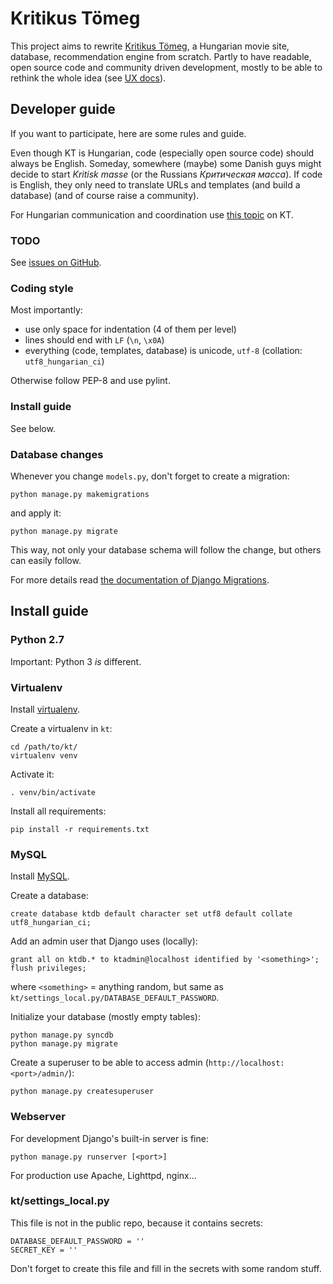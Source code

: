 # Kritikus Tömeg

This project aims to rewrite [Kritikus Tömeg](http://kritikustomeg.org/), a Hungarian movie site, database, recommendation engine from scratch. Partly to have readable, open source code and community driven development, mostly to be able to rethink the whole idea (see [UX docs](docs/ux_plan.md)).


## Developer guide

If you want to participate, here are some rules and guide.

Even though KT is Hungarian, code (especially open source code) should always be English. Someday, somewhere (maybe) some Danish guys might decide to start *Kritisk masse* (or the Russians *Критическая масса*). If code is English, they only need to translate URLs and templates (and build a database) (and of course raise a community).

For Hungarian communication and coordination use [this topic](http://kritikustomeg.org/forum.php?tid=187) on KT.

### TODO

See [issues on GitHub](https://github.com/cu2/KT/issues).

### Coding style

Most importantly:

- use only space for indentation (4 of them per level)
- lines should end with `LF` (`\n`, `\x0A`)
- everything (code, templates, database) is unicode, `utf-8` (collation: `utf8_hungarian_ci`)

Otherwise follow PEP-8 and use pylint.

### Install guide

See below.

### Database changes

Whenever you change `models.py`, don't forget to create a migration:

    python manage.py makemigrations

and apply it:

    python manage.py migrate

This way, not only your database schema will follow the change, but others can easily follow.

For more details read [the documentation of Django Migrations](https://docs.djangoproject.com/en/1.7/topics/migrations/).



## Install guide

### Python 2.7

Important: Python 3 *is* different.

### Virtualenv

Install [virtualenv](http://www.virtualenv.org/en/latest/).

Create a virtualenv in `kt`:

    cd /path/to/kt/
    virtualenv venv

Activate it:

    . venv/bin/activate

Install all requirements:

    pip install -r requirements.txt

### MySQL

Install [MySQL](http://dev.mysql.com/downloads/mysql/).

Create a database:

    create database ktdb default character set utf8 default collate utf8_hungarian_ci;

Add an admin user that Django uses (locally):

    grant all on ktdb.* to ktadmin@localhost identified by '<something>';
    flush privileges;

where `<something>` = anything random, but same as `kt/settings_local.py/DATABASE_DEFAULT_PASSWORD`.

Initialize your database (mostly empty tables):

    python manage.py syncdb
    python manage.py migrate

Create a superuser to be able to access admin (`http://localhost:<port>/admin/`):

    python manage.py createsuperuser


### Webserver

For development Django's built-in server is fine:

    python manage.py runserver [<port>]

For production use Apache, Lighttpd, nginx...

### kt/settings_local.py

This file is not in the public repo, because it contains secrets:

    DATABASE_DEFAULT_PASSWORD = ''
    SECRET_KEY = ''

Don't forget to create this file and fill in the secrets with some random stuff.
